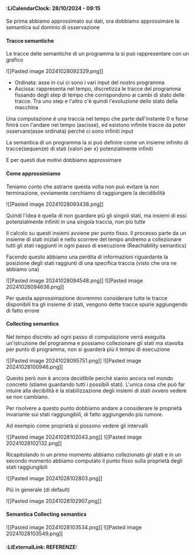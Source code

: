 #### :LiCalendarClock:  28/10/2024 - 09:15

Se prima abbiamo approssimato sui dati, ora dobbiamo approssimare la semantica sul dominio di osservazione
#### Tracce semantiche

Le tracce delle semantiche di un programma la si può rappresentare con un grafico

![[Pasted image 20241028092329.png]]

- Ordinata: asse in cui ci sono i vari input del nostro programma
- Ascissa: rappresenta nel tempo, discretizza le tracce del programma fissando degli step di tempo che corrispondono ai cambi di stato delle tracce. Tra uno step e l'altro c'è quindi l'evoluzione dello stato della macchina

Una computazione è una traccia nel tempo che parte dall'instante 0 e forse finirà con l'andare nel tempo (ascisse), ed esistono infinite tracce da poter osservare(asse ordinata) perché ci sono infiniti input

La semantica di un programma la si può definire come un insieme infinito di tracce(sequenze) di stati (valori per x) potenzialmente infiniti

E per questi due motivi dobbiamo approssimare

#### Come approssimiamo

Teniamo conto che astrarre questa volta non può evitare la non terminazione, ovviamente cerchiamo di raggiungere la decidibilità

![[Pasted image 20241028093438.png]]

Quindi l'idea è quella di non guardare più gli singoli stati, ma insiemi di essi potenzialmente infiniti in una singola traccia, non più tutte

Il calcolo su questi insiemi avviene per punto fisso. Il processo parte da un insieme di stati iniziali e nello scorrere del tempo andremo a collezionare tutti gli stati raggiunti in ogni passo di esecuzione (Reachability semantics)

Facendo questo abbiamo una perdita di informazioni riguardante la posizione degli stati raggiunti di una specifica traccia (visto che ora ne abbiamo una)

![[Pasted image 20241028094548.png]]
![[Pasted image 20241028094636.png]]

Per questa approssimazione dovremmo considerare tutte le tracce disponibili tra gli insieme di stati, vengono dette tracce spurie aggiungendo di fatto errore

#### Collecting semantics

Nel tempo discreto ad ogni passo di computazione verrà eseguita un'istruzione del programma e possiamo collezionare gli stati ma stavolta per punto di programma, non si guarderà più il tempo di esecuzione

![[Pasted image 20241028095751.png]]
![[Pasted image 20241028100946.png]]

Questo però non è ancora decidibile perché siamo ancora nel mondo concreto (stiamo guardando tutti i possibili stati). L'unica cosa che può far intuire alla decibilità è la stabilizzazione degli insiemi di stati ovvero vedere se non cambiano.

Per risolvere a questo punto dobbiamo andare a considerare le proprietà invariante sui stati raggiungibili, di fatto aggiungendo più rumore.

Ad esempio come proprietà si possono vedere gli intervalli

![[Pasted image 20241028102043.png]]
![[Pasted image 20241028102132.png]]

Ricapitolando in un primo momento abbiamo collezionato gli stati e in un secondo momento abbiamo computato il punto fisso sulla proprietà degli stati raggiungibili

![[Pasted image 20241028102803.png]]

Più in generale (di default)

![[Pasted image 20241028102907.png]]

#### Semantica Collecting semantics

![[Pasted image 20241028103534.png]]
![[Pasted image 20241028103549.png]]

#### :LiExternalLink: REFERENZE: